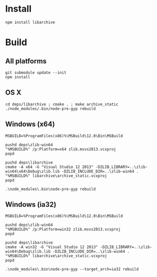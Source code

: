 # Install

	npm install libarchive

# Build

## All platforms

	git submodule update --init
	npm install

## OS X

	cd deps/libarchive ; cmake . ; make archive_static
	./node_modules/.bin/node-pre-gyp rebuild

## Windows (x64)

	MSBUILD=%ProgramFiles(x86)%\MSBuild\12.0\Bin\MSBuild

	pushd deps\zlib-win64
	"%MSBUILD%" /p:Platform=x64 zlib.msvs2013.vcxproj
	popd

	pushd deps\libarchive
	cmake -A x64 -G "Visual Studio 12 2013" -DZLIB_LIBRARY=..\zlib-win64\x64\Debug\zlib.lib -DZLIB_INCLUDE_DIR=..\zlib-win64 .
	"%MSBUILD%" libarchive\archive_static.vcxproj
	popd

	.\node_modules\.bin\node-pre-gyp rebuild

## Windows (ia32)

	MSBUILD=%ProgramFiles(x86)%\MSBuild\12.0\Bin\MSBuild

	pushd deps\zlib-win64
	"%MSBUILD%" /p:Platform=win32 zlib.msvs2013.vcxproj
	popd

	pushd deps\libarchive
	cmake -A win32 -G "Visual Studio 12 2013" -DZLIB_LIBRARY=..\zlib-win64\Debug\zlib.lib -DZLIB_INCLUDE_DIR=..\zlib-win64 .
	"%MSBUILD%" libarchive\archive_static.vcxproj
	popd

	.\node_modules\.bin\node-pre-gyp --target_arch=ia32 rebuild
